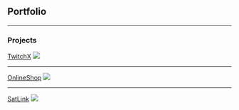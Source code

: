 ## Portfolio

---

### Projects

[TwitchX](https://github.com/Ziyang-Wang/TwitchXBackend)
<img src="https://github.com/Ziyang-Wang/TwitchXBackend/blob/master/TwitchXDemo.gif?raw=true"/>

---
[OnlineShop](https://github.com/Ziyang-Wang/OnlineShop)
<img src="https://github.com/Ziyang-Wang/OnlineShop/blob/master/OnlineShopDemo.gif?raw=true"/>

---
[SatLink](https://github.com/Ziyang-Wang/SatLink)
<img src="https://github.com/Ziyang-Wang/SatLink/blob/master/SatLinkDemo.gif?raw=true"/>
